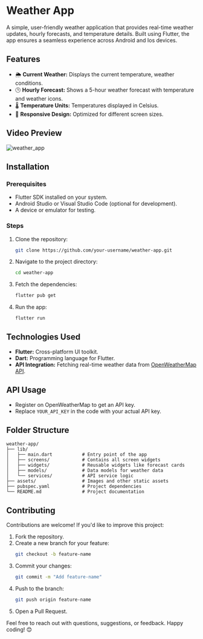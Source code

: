 # Weather App

A simple, user-friendly weather application that provides real-time weather updates, hourly forecasts, and temperature details. Built using Flutter, the app ensures a seamless experience across Android and Ios devices.

## Features

- 🌦 **Current Weather:** Displays the current temperature, weather conditions.
- 🕒 **Hourly Forecast:** Shows a 5-hour weather forecast with temperature and weather icons.
- 🌡 **Temperature Units:** Temperatures displayed in Celsius.
- 📱 **Responsive Design:** Optimized for different screen sizes.

## Video Preview

![weather_app](https://github.com/user-attachments/assets/65f60865-5510-4c5e-9538-69264e4fc3e8)

## Installation

### Prerequisites

- Flutter SDK installed on your system.
- Android Studio or Visual Studio Code (optional for development).
- A device or emulator for testing.

### Steps

1. Clone the repository:
   ```bash
   git clone https://github.com/your-username/weather-app.git
   ```

2. Navigate to the project directory:
   ```bash
   cd weather-app
   ```

3. Fetch the dependencies:
   ```bash
   flutter pub get
   ```

4. Run the app:
   ```bash
   flutter run
   ```

## Technologies Used

- **Flutter:** Cross-platform UI toolkit.
- **Dart:** Programming language for Flutter.
- **API Integration:** Fetching real-time weather data from [OpenWeatherMap API](https://openweathermap.org/api).

## API Usage

- Register on OpenWeatherMap to get an API key.
- Replace `YOUR_API_KEY` in the code with your actual API key.

## Folder Structure

```
weather-app/
├── lib/
│   ├── main.dart           # Entry point of the app
│   ├── screens/            # Contains all screen widgets
│   ├── widgets/            # Reusable widgets like forecast cards
│   ├── models/             # Data models for weather data
│   └── services/           # API service logic
├── assets/                 # Images and other static assets
├── pubspec.yaml            # Project dependencies
└── README.md               # Project documentation
```

## Contributing

Contributions are welcome! If you'd like to improve this project:

1. Fork the repository.
2. Create a new branch for your feature:
   ```bash
   git checkout -b feature-name
   ```
3. Commit your changes:
   ```bash
   git commit -m "Add feature-name"
   ```
4. Push to the branch:
   ```bash
   git push origin feature-name
   ```
5. Open a Pull Request.

Feel free to reach out with questions, suggestions, or feedback. Happy coding! 😊
